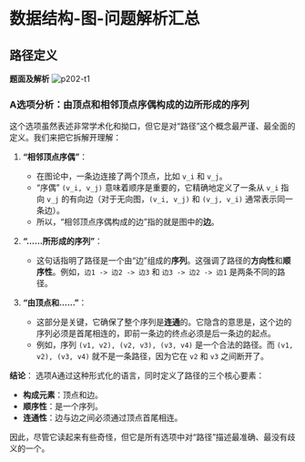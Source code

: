 # 数据结构-图-问题解析汇总

## 路径定义

**题面及解析**
![p202-t1](./images/图/p202-t1.png)

### A选项分析：由顶点和相邻顶点序偶构成的边所形成的序列

这个选项虽然表述非常学术化和拗口，但它是对“路径”这个概念最严谨、最全面的定义。我们来把它拆解开理解：

1. **“相邻顶点序偶”**：
    * 在图论中，一条边连接了两个顶点，比如 `v_i` 和 `v_j`。
    * “序偶” `(v_i, v_j)` 意味着顺序是重要的，它精确地定义了一条从 `v_i` 指向 `v_j` 的有向边（对于无向图，`(v_i, v_j)` 和 `(v_j, v_i)` 通常表示同一条边）。
    * 所以，“相邻顶点序偶构成的边”指的就是图中的**边**。

2. **“……所形成的序列”**：
    * 这句话指明了路径是一个由“边”组成的**序列**。这强调了路径的**方向性**和**顺序性**。例如，`边1 -> 边2 -> 边3` 和 `边3 -> 边2 -> 边1` 是两条不同的路径。

3. **“由顶点和……”**：
    * 这部分是关键，它确保了整个序列是**连通**的。它隐含的意思是，这个边的序列必须是首尾相连的，即前一条边的终点必须是后一条边的起点。
    * 例如，序列 `(v1, v2), (v2, v3), (v3, v4)` 是一个合法的路径。而 `(v1, v2), (v3, v4)` 就不是一条路径，因为它在 `v2` 和 `v3` 之间断开了。

**结论**：
选项A通过这种形式化的语言，同时定义了路径的三个核心要素：

* **构成元素**：顶点和边。
* **顺序性**：是一个序列。
* **连通性**：边与边之间必须通过顶点首尾相连。

因此，尽管它读起来有些奇怪，但它是所有选项中对“路径”描述最准确、最没有歧义的一个。
